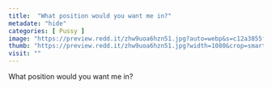 ```yaml
---
title:  "What position would you want me in?"
metadate: "hide"
categories: [ Pussy ]
image: "https://preview.redd.it/zhw9uoa6hzn51.jpg?auto=webp&s=c12a3855f6866296933817ec5e7ec3035b5347fb"
thumb: "https://preview.redd.it/zhw9uoa6hzn51.jpg?width=1080&crop=smart&auto=webp&s=41157c1cbc62109dacdbb3895d6b610706fcff7e"
visit: ""
---
```

What position would you want me in?

